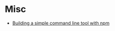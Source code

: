 # Misc

- [Building a simple command line tool with npm](https://blog.npmjs.org/post/118810260230/building-a-simple-command-line-tool-with-npm)